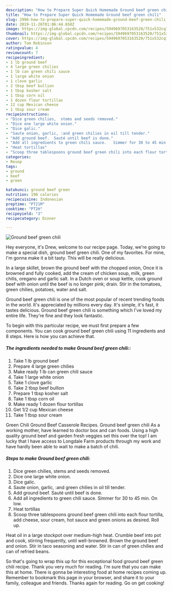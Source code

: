 ```yaml
---
description: "How to Prepare Super Quick Homemade Ground beef green chili"
title: "How to Prepare Super Quick Homemade Ground beef green chili"
slug: 2996-how-to-prepare-super-quick-homemade-ground-beef-green-chili
date: 2019-11-26T01:06:44.650Z
image: https://img-global.cpcdn.com/recipes/5949697053163520/751x532cq70/ground-beef-green-chili-recipe-main-photo.jpg
thumbnail: https://img-global.cpcdn.com/recipes/5949697053163520/751x532cq70/ground-beef-green-chili-recipe-main-photo.jpg
cover: https://img-global.cpcdn.com/recipes/5949697053163520/751x532cq70/ground-beef-green-chili-recipe-main-photo.jpg
author: Tom Robinson
ratingvalue: 4
reviewcount: 7
recipeingredient:
- 1 lb ground beef
- 4 large green chilies
- 1 lb can green chili sauce
- 1 large white onion
- 1 clove garlic
- 2 tbsp beef bullion
- 1 tbsp kosher salt
- 1 tbsp corn oil
- 1 dozen flour tortillas
- 12 cup Mexican cheese
- 1 tbsp sour cream
recipeinstructions:
- "Dice green chilies,  stems and seeds removed."
- "Dice one large white onion."
- "Dice galic."
- "Saute onion, garlic, :and green chilies in oil till tender."
- "Add ground beef.  Sauté until beef is done."
- "Add all ingredients to green chili sauce.   Simmer for 30 to 45 min. On low."
- "Heat tortillas"
- "Scoop three tablespoons ground beef green chili into each flour tortilla,  add cheese, sour cream, hot sauce and green onions as desired.   Roll up."
categories:
- Resep
tags:
- ground
- beef
- green

katakunci: ground beef green
nutrition: 198 calories
recipecuisine: Indonesian
preptime: "PT21M"
cooktime: "PT2H"
recipeyield: "3"
recipecategory: Dinner

---
```



![Ground beef green chili](https://img-global.cpcdn.com/recipes/5949697053163520/751x532cq70/ground-beef-green-chili-recipe-main-photo.jpg)

Hey everyone, it's Drew, welcome to our recipe page. Today, we're going to make a special dish, ground beef green chili. One of my favorites. For mine, I'm gonna make it a bit tasty. This will be really delicious.

In a large skillet, brown the ground beef with the chopped onion, Once it is browned and fully cooked, add the cream of chicken soup, milk, green chilis, oregano and garlic salt. In a Dutch oven or soup kettle, cook ground beef with onion until the beef is no longer pink; drain. Stir in the tomatoes, green chilies, potatoes, water and salt.

Ground beef green chili is one of the most popular of recent trending foods in the world. It's appreciated by millions every day. It's simple, it's fast, it tastes delicious. Ground beef green chili is something which I've loved my entire life. They're fine and they look fantastic.


To begin with this particular recipe, we must first prepare a few components. You can cook ground beef green chili using 11 ingredients and 8 steps. Here is how you can achieve that.

##### The ingredients needed to make Ground beef green chili::

1. Take 1 lb ground beef
1. Prepare 4 large green chilies
1. Make ready 1 lb can green chili sauce
1. Take 1 large white onion
1. Take 1 clove garlic
1. Take 2 tbsp beef bullion
1. Prepare 1 tbsp kosher salt
1. Take 1 tbsp corn oil
1. Make ready 1 dozen flour tortillas
1. Get 1/2 cup Mexican cheese
1. Take 1 tbsp sour cream


Green Chili Ground Beef Casserole Recipes. Ground beef green chili As a working mother, have learned to doctor box and can foods. Using a high quality ground beef and garden fresh veggies set this over the top! I am lucky that I have access to Longdale Farm products through my work and have hardly been able to wait to make a batch of chili. 

##### Steps to make Ground beef green chili:

1. Dice green chilies,  stems and seeds removed.
1. Dice one large white onion.
1. Dice galic.
1. Saute onion, garlic, :and green chilies in oil till tender.
1. Add ground beef.  Sauté until beef is done.
1. Add all ingredients to green chili sauce.   Simmer for 30 to 45 min. On low.
1. Heat tortillas
1. Scoop three tablespoons ground beef green chili into each flour tortilla,  add cheese, sour cream, hot sauce and green onions as desired.   Roll up.


Heat oil in a large stockpot over medium-high heat. Crumble beef into pot and cook, stirring frequently, until well-browned. Brown the ground beef and onion. Stir in taco seasoning and water. Stir in can of green chilies and can of refried beans. 

So that's going to wrap this up for this exceptional food ground beef green chili recipe. Thank you very much for reading. I'm sure that you can make this at home. There is gonna be interesting food at home recipes coming up. Remember to bookmark this page in your browser, and share it to your family, colleague and friends. Thanks again for reading. Go on get cooking!
